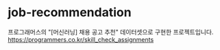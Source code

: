 # job-recommendation
프로그래머스의 "[머신러닝] 채용 공고 추천" 데이터셋으로 구현한 프로젝트입니다.
https://programmers.co.kr/skill_check_assignments

